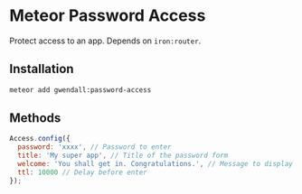 Meteor Password Access
================

Protect access to an app. Depends on ```iron:router```.

Installation
------------

``` sh
meteor add gwendall:password-access
```

Methods
-------

``` javascript
Access.config({
  password: 'xxxx', // Password to enter
  title: 'My super app', // Title of the password form
  welcome: 'You shall get in. Congratulations.', // Message to display on enter
  ttl: 10000 // Delay before enter
});
```
